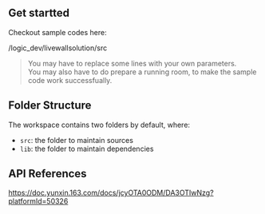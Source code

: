 ## Get startted

Checkout sample codes here:

/logic_dev/livewallsolution/src

> You may have to replace some lines with your own parameters.  
> You may also have to do prepare a running room, to make the sample code work successfually.


## Folder Structure

The workspace contains two folders by default, where:

- `src`: the folder to maintain sources
- `lib`: the folder to maintain dependencies


## API References

https://doc.yunxin.163.com/docs/jcyOTA0ODM/DA3OTIwNzg?platformId=50326
